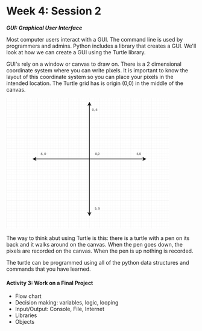 # Week 4: Session 2

_**GUI: Graphical User Interface**_

Most computer users interact with a GUI.  The command line is used by programmers and admins.  Python includes a library that creates a GUI.  We'll look at  how we can create a GUI using the Turtle library.

GUI's rely on a window or canvas to draw on.  There is a 2 dimensional coordinate system where you can write pixels.  It is important to know the layout of this coordinate system so you can place your pixels in the intended location. The Turtle grid has is origin \(0,0\) in the middle of the canvas.

![](/assets/turtle-grid.png)

The way to think abut using Turtle is this: there is a turtle with a pen on its back and it walks around on the canvas.  When the pen goes down, the pixels are recorded on the canvas.  When the pen is up nothing is recorded.

The turtle can be programmed using all of the python data structures and commands that you have learned.



#### Activity 3: Work on a Final Project

* Flow chart
* Decision making: variables, logic, looping
* Input/Output: Console, File, Internet
* Libraries
* Objects



